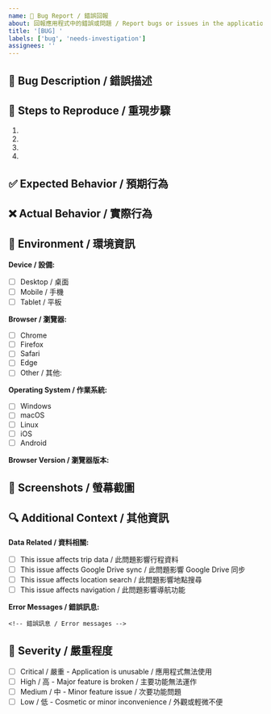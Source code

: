 ```yaml
---
name: 🐛 Bug Report / 錯誤回報
about: 回報應用程式中的錯誤或問題 / Report bugs or issues in the application
title: '[BUG] '
labels: ['bug', 'needs-investigation']
assignees: ''
---
```


## 🐛 Bug Description / 錯誤描述
<!-- 請簡潔描述遇到的問題 / Please provide a clear and concise description of the bug -->



## 🔄 Steps to Reproduce / 重現步驟
<!-- 請提供重現此問題的詳細步驟 / Please provide detailed steps to reproduce the issue -->

1. 
2. 
3. 
4. 

## ✅ Expected Behavior / 預期行為
<!-- 描述您期望應該發生什麼 / Describe what you expected to happen -->



## ❌ Actual Behavior / 實際行為  
<!-- 描述實際發生了什麼 / Describe what actually happened -->



## 📱 Environment / 環境資訊
<!-- 請提供您的使用環境資訊 / Please provide your environment information -->

**Device / 設備:**
- [ ] Desktop / 桌面
- [ ] Mobile / 手機
- [ ] Tablet / 平板

**Browser / 瀏覽器:**
- [ ] Chrome
- [ ] Firefox
- [ ] Safari
- [ ] Edge
- [ ] Other / 其他: 

**Operating System / 作業系統:**
- [ ] Windows
- [ ] macOS
- [ ] Linux
- [ ] iOS
- [ ] Android

**Browser Version / 瀏覽器版本:** 

## 📸 Screenshots / 螢幕截圖
<!-- 如果適用，請添加螢幕截圖來幫助解釋您的問題 / If applicable, add screenshots to help explain your problem -->



## 🔍 Additional Context / 其他資訊
<!-- 在此添加有關該問題的任何其他上下文 / Add any other context about the problem here -->

**Data Related / 資料相關:**
- [ ] This issue affects trip data / 此問題影響行程資料
- [ ] This issue affects Google Drive sync / 此問題影響 Google Drive 同步
- [ ] This issue affects location search / 此問題影響地點搜尋
- [ ] This issue affects navigation / 此問題影響導航功能

**Error Messages / 錯誤訊息:**
<!-- 如果有任何錯誤訊息，請在此貼上 / If there are any error messages, please paste them here -->

```
<!-- 錯誤訊息 / Error messages -->
```

## 🚨 Severity / 嚴重程度
- [ ] Critical / 嚴重 - Application is unusable / 應用程式無法使用
- [ ] High / 高 - Major feature is broken / 主要功能無法運作
- [ ] Medium / 中 - Minor feature issue / 次要功能問題
- [ ] Low / 低 - Cosmetic or minor inconvenience / 外觀或輕微不便